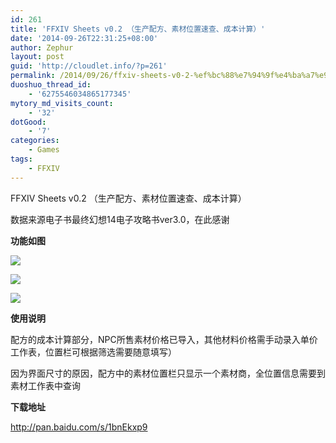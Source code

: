 ```yaml
---
id: 261
title: 'FFXIV Sheets v0.2 （生产配方、素材位置速查、成本计算）'
date: '2014-09-26T22:31:25+08:00'
author: Zephur
layout: post
guid: 'http://cloudlet.info/?p=261'
permalink: /2014/09/26/ffxiv-sheets-v0-2-%ef%bc%88%e7%94%9f%e4%ba%a7%e9%85%8d%e6%96%b9%e3%80%81%e7%b4%a0%e6%9d%90%e4%bd%8d%e7%bd%ae%e9%80%9f%e6%9f%a5%e3%80%81%e6%88%90%e6%9c%ac%e8%ae%a1%e7%ae%97%ef%bc%89/
duoshuo_thread_id:
    - '6275546034865177345'
mytory_md_visits_count:
    - '32'
dotGood:
    - '7'
categories:
    - Games
tags:
    - FFXIV
---
```


FFXIV Sheets v0.2 （生产配方、素材位置速查、成本计算）

数据来源电子书最终幻想14电子攻略书ver3.0，在此感谢

<!--more-->

**功能如图**

[![](http://s0.cloudlet.info/201409/2840/47578_z.jpg)](http://s0.cloudlet.info/201409/2840/47578_o.jpg)

[![](http://s0.cloudlet.info/201409/2840/47579_z.jpg)](http://s0.cloudlet.info/201409/2840/47579_o.jpg)

[![](http://s0.cloudlet.info/201409/2840/47580_z.jpg)](http://s0.cloudlet.info/201409/2840/47580_o.jpg)

**使用说明**

配方的成本计算部分，NPC所售素材价格已导入，其他材料价格需手动录入单价工作表，位置栏可根据筛选需要随意填写）

因为界面尺寸的原因，配方中的素材位置栏只显示一个素材商，全位置信息需要到素材工作表中查询

**下载地址**

<http://pan.baidu.com/s/1bnEkxp9>